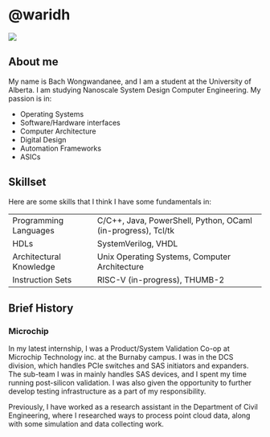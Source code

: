 # @waridh

[![](_DSC0134.jpg)](https://waridh.github.io/)

## About me

My name is Bach Wongwandanee, and I am a student at the University of Alberta. I am studying Nanoscale System Design Computer Engineering. My passion is in:

- Operating Systems
- Software/Hardware interfaces
- Computer Architecture
- Digital Design
- Automation Frameworks
- ASICs

## Skillset

Here are some skills that I think I have some fundamentals in:

|  |  |
| --- | --- |
| Programming Languages | C/C++, Java, PowerShell, Python, OCaml (in-progress), Tcl/tk |
| HDLs | SystemVerilog, VHDL |
| Architectural Knowledge | Unix Operating Systems, Computer Architecture |
| Instruction Sets | RISC-V (in-progress), THUMB-2 |

## Brief History

### Microchip

In my latest internship, I was a Product/System Validation Co-op at Microchip Technology inc. at the Burnaby campus. I was in the DCS division, which handles PCIe switches and SAS initiators and expanders. The sub-team I was in mainly handles SAS devices, and I spent my time running post-silicon validation. I was also given the opportunity to further develop testing infrastructure as a part of my responsibility.

Previously, I have worked as a research assistant in the Department of Civil Engineering, where I researched
ways to process point cloud data, along with some simulation and data collecting work.
